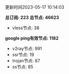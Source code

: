 更新时间2023-05-17 10:14:03

**总订阅: 223**
**总节点: 46623**
- vless节点: 38

**google ping有效节点: 1182**
- v2ray节点: 991
- ssr节点: 19
- trojan节点: 87
- ss节点: 85
